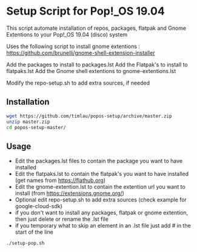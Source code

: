 # Setup Script for Pop!_OS 19.04
This script automate installation of repos, packages, flatpak and Gnome Extentions to your Pop!_OS 19.04 (disco) system

Uses the following script to install gnome extentions : https://github.com/brunelli/gnome-shell-extension-installer

Add the packages to install to packages.lst
Add the Flatpak's to install to flatpaks.lst
Add the Gnome shell extentions to gnome-extentions.lst

Modify the repo-setup.sh to add extra sources, if needed

## Installation

```sh
wget https://github.com/timlau/popos-setup/archive/master.zip
unzip master.zip
cd popos-setup-master/
```

## Usage

* Edit the packages.lst files to contain the package you want to have installed
* Edit the flatpaks.lst to contain the flatpak's you want to have installed (get names from https://flathub.org)
* Edit the gnome-extention.lst to contain the extention url you want to install (from https://extensions.gnome.org/)
* Optional edit repo-setup.sh to add extra sources (check example for google-cloud-sdk)
* if you don't want to install any packages, flatpak or gnome extention, then just delete or rename the .lst file
* if you temporary what to skip an element in an .lst file just add # in the start of the line

```sh
./setup-pop.sh
```

